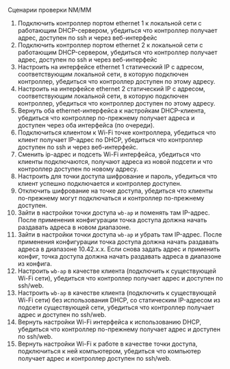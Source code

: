 Сценарии проверки NM/MM

1. Подключить контроллер портом ethernet 1 к локальной сети с работающим DHCP-сервером, убедиться что контроллер получает адрес, доступен по ssh и через веб-интерфейс
2. Подключить контроллер портом ethernet 2 к локальной сети с работающим DHCP-сервером, убедиться что контроллер получает адрес, доступен по ssh и через веб-интерфейс
3. Настроить на интерфейсе ethernet 1 статический IP с адресом, соответствующим локальной сети, в которую подключен контроллер, убедиться что контроллер доступен по этому адресу.
4. Настроить на интерфейсе ethernet 2 статический IP с адресом, соответствующим локальной сети, в которую подключен контроллер, убедиться что контроллер доступен по этому адресу.
5. Вернуть оба ethernet-интерфейса к настройкам DHCP-клиента, убедиться что контроллер по-прежнему получает адреса и доступен через оба интерфейса (по очереди).
6. Подключиться клиентом к Wi-Fi точке контроллера, убедиться что клиент получает IP-адрес по DHCP, убедиться что контроллер доступен по ssh и через веб-интерфейс.
7. Сменить ip-адрес и подсеть Wi-Fi интерфейса, убедиться что клиенты подключаются, получают адреса из новой подсети и что контроллер доступен по новому адресу.
8. Настроить для точки доступа шифрование и пароль, убедиться что клиент успешно подключается и контроллер доступен.
9. Отключить шифрование на точке доступа, убедиться что клиенты по-прежнему могут подключаться и контроллер по-прежнему доступен.
10. Зайти в настройки точки доступа `wb-ap` и поменять там IP-адрес. После применения конфигурации точка доступа должна начать раздавать адреса в новом диапазоне.
11. Зайти в настройки точки доступа `wb-ap` и убрать там IP-адрес. После применения конфигурации точка доступа должна начать раздавать адреса в диапазоне 10.42.х.х. Если снова задать адрес и применить конфиг, точка доступа должна начать раздавать адреса в диапазоне из конфига.
12. Настроить `wb-ap` в качестве клиента (подключить к существующей Wi-Fi сети), убедиться что контроллер получает адрес и доступен по ssh/web.
13. Настроить `wb-ap` в качестве клиента (подключить к существующей Wi-Fi сети) без использования DHCP, со статическим IP-адресом из подсети существующей сети, убедиться что контроллер получает адрес и доступен по ssh/web.
14. Вернуть настройки Wi-Fi интерфейса к использованию DHCP, убедиться что контроллер по-прежнему получает адрес и доступен по ssh/web.
15. Вернуть настройки Wi-Fi к работе в качестве точки доступа, подключиться к ней компьютером, убедиться что компьютер получает адрес и контроллер доступен по ssh/web.